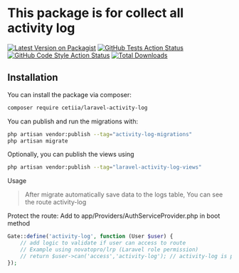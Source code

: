 # This package is for collect all activity log

[![Latest Version on Packagist](https://img.shields.io/packagist/v/cetiia/laravel-activity-log.svg?style=flat-square)](https://packagist.org/packages/cetiia/laravel-activity-log)
[![GitHub Tests Action Status](https://img.shields.io/github/actions/workflow/status/cetiia/laravel-activity-log/run-tests.yml?branch=main&label=tests&style=flat-square)](https://github.com/cetiia/laravel-activity-log/actions?query=workflow%3Arun-tests+branch%3Amain)
[![GitHub Code Style Action Status](https://img.shields.io/github/actions/workflow/status/cetiia/laravel-activity-log/fix-php-code-style-issues.yml?branch=main&label=code%20style&style=flat-square)](https://github.com/cetiia/laravel-activity-log/actions?query=workflow%3A"Fix+PHP+code+style+issues"+branch%3Amain)
[![Total Downloads](https://img.shields.io/packagist/dt/cetiia/laravel-activity-log.svg?style=flat-square)](https://packagist.org/packages/cetiia/laravel-activity-log)

## Installation

You can install the package via composer:

```bash
composer require cetiia/laravel-activity-log
```

You can publish and run the migrations with:

```bash
php artisan vendor:publish --tag="activity-log-migrations"
php artisan migrate
```

Optionally, you can publish the views using

```bash
php artisan vendor:publish --tag="laravel-activity-log-views"
```
Usage

> After migrate automatically save data to the logs table, You can see the route activity-log

Protect the route: Add to app/Providers/AuthServiceProvider.php in boot method

```php
Gate::define('activity-log', function (User $user) {
    // add logic to validate if user can access to route
    // Example using novatopro/lrp (Laravel role permission)
    // return $user->can('access','activity-log'); // activity-log is permission slug
});
```